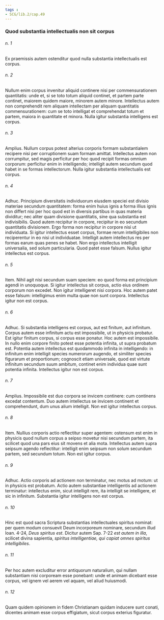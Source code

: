 ```yaml
---
tags : 
- SCG/lib.2/cap.49
---
```


### Quod substantia intellectualis non sit corpus

###### n. 1
Ex praemissis autem ostenditur quod nulla substantia intellectualis est corpus.

###### n. 2
Nullum enim corpus invenitur aliquid continere nisi per commensurationem quantitatis: unde et, si se toto totum aliquid continet, et partem parte continet, maiorem quidem maiore, minorem autem minore. Intellectus autem non comprehendit rem aliquam intellectam per aliquam quantitatis commensurationem: cum se toto intelligat et comprehendat totum et partem, maiora in quantitate et minora. Nulla igitur substantia intelligens est corpus.

###### n. 3
Amplius. Nullum corpus potest alterius corporis formam substantialem recipere nisi per corruptionem suam formam amittat. Intellectus autem non corrumpitur, sed magis perficitur per hoc quod recipit formas omnium corporum: perficitur enim in intelligendo; intelligit autem secundum quod habet in se formas intellectorum. Nulla igitur substantia intellectualis est corpus.

###### n. 4
Adhuc. Principium diversitatis individuorum eiusdem speciei est divisio materiae secundum quantitatem: forma enim huius ignis a forma illius ignis non differt nisi per hoc quod est in diversis partibus in quas materia dividitur; nec aliter quam divisione quantitatis, sine qua substantia est indivisibilis. Quod autem recipitur in corpore, recipitur in eo secundum quantitatis divisionem. Ergo forma non recipitur in corpore nisi ut individuata. Si igitur intellectus esset corpus, formae rerum intelligibiles non reciperentur in eo nisi ut individuatae. Intelligit autem intellectus res per formas earum quas penes se habet. Non ergo intellectus intelligit universalia, sed solum particularia. Quod patet esse falsum. Nullus igitur intellectus est corpus.

###### n. 5
Item. Nihil agit nisi secundum suam speciem: eo quod forma est principium agendi in unoquoque. Si igitur intellectus sit corpus, actio eius ordinem corporum non excedet. Non igitur intelligeret nisi corpora. Hoc autem patet esse falsum: intelligimus enim multa quae non sunt corpora. Intellectus igitur non est corpus.

###### n. 6
Adhuc. Si substantia intelligens est corpus, aut est finitum, aut infinitum. Corpus autem esse infinitum actu est impossibile, ut in physicis probatur. Est igitur finitum corpus, si corpus esse ponatur. Hoc autem est impossibile. In nullo enim corpore finito potest esse potentia infinita, ut supra probatum est. Potentia autem intellectus est quodammodo infinita in intelligendo: in infinitum enim intelligit species numerorum augendo, et similiter species figurarum et proportionum; cognoscit etiam universale, quod est virtute infinitum secundum suum ambitum, continet enim individua quae sunt potentia infinita. Intellectus igitur non est corpus.

###### n. 7
Amplius. Impossibile est duo corpora se invicem continere: cum continens excedat contentum. Duo autem intellectus se invicem continent et comprehendunt, dum unus alium intelligit. Non est igitur intellectus corpus.

###### n. 8
Item. Nullius corporis actio reflectitur super agentem: ostensum est enim in physicis quod nullum corpus a seipso movetur nisi secundum partem, ita scilicet quod una pars eius sit movens et alia mota. Intellectus autem supra seipsum agendo reflectitur: intelligit enim seipsum non solum secundum partem, sed secundum totum. Non est igitur corpus.

###### n. 9
Adhuc. Actio corporis ad actionem non terminatur, nec motus ad motum: ut in physicis est probatum. Actio autem substantiae intelligentis ad actionem terminatur: intellectus enim, sicut intelligit rem, ita intelligit se intelligere, et sic in infinitum. Substantia igitur intelligens non est corpus.

###### n. 10
Hinc est quod sacra Scriptura substantias intellectuales spiritus nominat: per quem modum consuevit Deum incorporeum nominare, secundum illud Ioan. 4-24, *Deus spiritus est*. Dicitur autem Sap. 7-22 *est autem in illa*, scilicet divina sapientia, *spiritus intelligentiae, qui capiat omnes spiritus intelligibiles*.

###### n. 11
Per hoc autem excluditur error antiquorum naturalium, qui nullam substantiam nisi corpoream esse ponebant: unde et animam dicebant esse corpus, vel ignem vel aerem vel aquam, vel aliud huiusmodi.

###### n. 12
Quam quidem opinionem in fidem Christianam quidam inducere sunt conati, dicentes animam esse corpus effigiatum, sicut corpus exterius figuratur.


